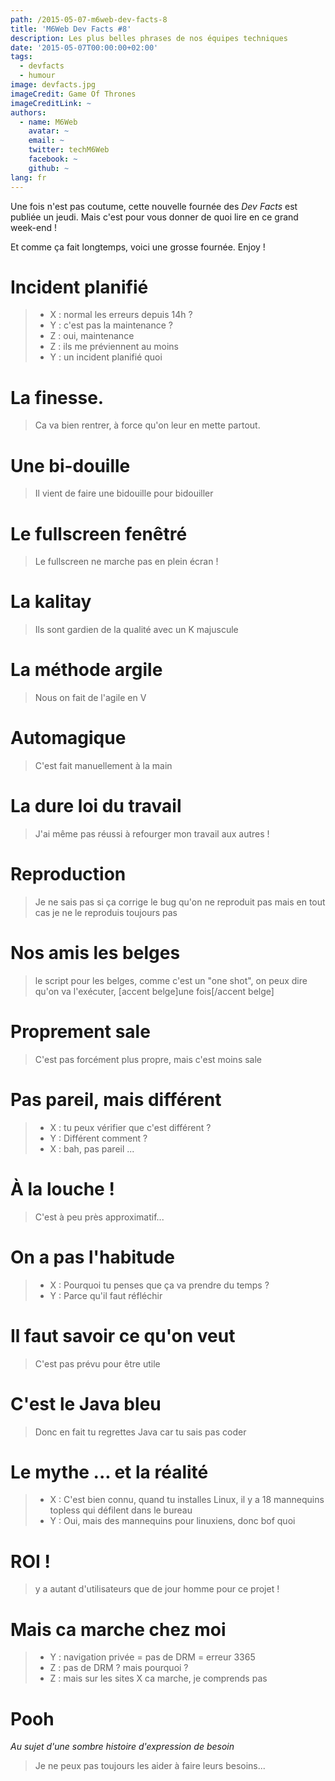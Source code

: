 ```yaml
---
path: /2015-05-07-m6web-dev-facts-8
title: 'M6Web Dev Facts #8'
description: Les plus belles phrases de nos équipes techniques
date: '2015-05-07T00:00:00+02:00'
tags:
  - devfacts
  - humour
image: devfacts.jpg
imageCredit: Game Of Thrones
imageCreditLink: ~
authors:
  - name: M6Web
    avatar: ~
    email: ~
    twitter: techM6Web
    facebook: ~
    github: ~
lang: fr
---
```


Une fois n'est pas coutume, cette nouvelle fournée des _Dev Facts_ est publiée un jeudi. Mais c'est pour vous donner de quoi lire en ce grand week-end !

Et comme ça fait longtemps, voici une grosse fournée. Enjoy !

# Incident planifié

> * X : normal les erreurs depuis 14h ?
> * Y : c'est pas la maintenance ?
> * Z : oui, maintenance
> * Z : ils me préviennent au moins
> * Y : un incident planifié quoi

# La finesse.

> Ca va bien rentrer, à force qu'on leur en mette partout.

# Une bi-douille

> Il vient de faire une bidouille pour bidouiller

# Le fullscreen fenêtré

> Le fullscreen ne marche pas en plein écran !

# La kalitay

> Ils sont gardien de la qualité avec un K majuscule

# La méthode argile

> Nous on fait de l'agile en V

# Automagique

> C'est fait manuellement à la main

# La dure loi du travail

> J'ai même pas réussi à refourger mon travail aux autres !

# Reproduction

> Je ne sais pas si ça corrige le bug qu'on ne reproduit pas mais en tout cas je ne le reproduis toujours pas

# Nos amis les belges

> le script pour les belges, comme c'est un "one shot", on peux dire qu'on va l'exécuter, [accent belge]une fois[/accent belge]

# Proprement sale

> C'est pas forcément plus propre, mais c'est moins sale

# Pas pareil, mais différent

> * X : tu peux vérifier que c'est différent ?
> * Y : Différent comment ?
> * X : bah, pas pareil ...

# À la louche !

> C'est à peu près approximatif...

# On a pas l'habitude

> * X : Pourquoi tu penses que ça va prendre du temps ?
> * Y : Parce qu'il faut réfléchir

# Il faut savoir ce qu'on veut

> C'est pas prévu pour être utile

# C'est le Java bleu

> Donc en fait tu regrettes Java car tu sais pas coder

# Le mythe ... et la réalité

> * X : C'est bien connu, quand tu installes Linux, il y a 18 mannequins topless qui défilent dans le bureau 
> * Y : Oui, mais des mannequins pour linuxiens, donc bof quoi

# ROI !

> y a autant d'utilisateurs que de jour homme pour ce projet !

# Mais ca marche chez moi

> * Y : navigation privée = pas de DRM = erreur 3365
> * Z : pas de DRM ? mais pourquoi ?
> * Z : mais sur les sites X ca marche, je comprends pas

# Pooh

_Au sujet d'une sombre histoire d'expression de besoin_

> Je ne peux pas toujours les aider à faire leurs besoins...
